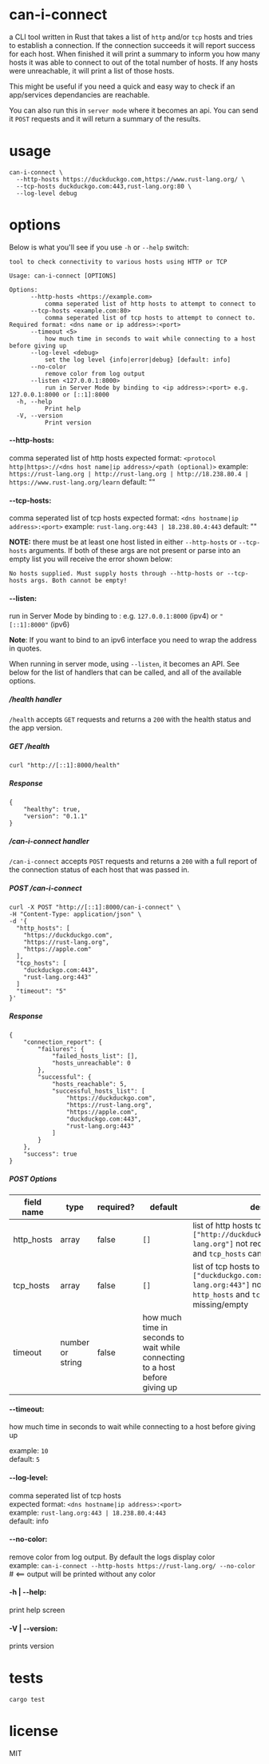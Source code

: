 can-i-connect
==============

a CLI tool written in Rust that takes a list of `http` and/or `tcp` hosts and tries to establish a connection. If the connection succeeds it will report success for each host. When finished it will print a summary to inform you how many hosts it was able to connect to out of the total number of hosts. If any hosts were unreachable, it will print a list of those hosts.

This might be useful if you need a quick and easy way to check if an app/services dependancies are reachable.

You can also run this in `server mode` where it becomes an api. You can send it `POST` requests and it will return a summary of the results.


usage
=====

```
can-i-connect \
  --http-hosts https://duckduckgo.com,https://www.rust-lang.org/ \
  --tcp-hosts duckduckgo.com:443,rust-lang.org:80 \
  --log-level debug
```

options
=======

Below is what you'll see if you use `-h` or `--help` switch:

```
tool to check connectivity to various hosts using HTTP or TCP

Usage: can-i-connect [OPTIONS]

Options:
      --http-hosts <https://example.com>
          comma seperated list of http hosts to attempt to connect to
      --tcp-hosts <example.com:80>
          comma seperated list of tcp hosts to attempt to connect to. Required format: <dns name or ip address>:<port>
      --timeout <5>
          how much time in seconds to wait while connecting to a host before giving up
      --log-level <debug>
          set the log level {info|error|debug} [default: info]
      --no-color
          remove color from log output
      --listen <127.0.0.1:8000>
          run in Server Mode by binding to <ip address>:<port> e.g. 127.0.0.1:8000 or [::1]:8000
  -h, --help
          Print help
  -V, --version
          Print version
```

#### --http-hosts:
comma seperated list of http hosts
expected format: `<protocol http|https>://<dns host name|ip address>/<path (optional)>`
example: `https://rust-lang.org | http://rust-lang.org | http://18.238.80.4 | https://www.rust-lang.org/learn`
default: ""

#### --tcp-hosts:
comma seperated list of tcp hosts
expected format: `<dns hostname|ip address>:<port>`
example: `rust-lang.org:443 | 18.238.80.4:443`
default: ""

__NOTE:__ there must be at least one host listed in either `--http-hosts` or `--tcp-hosts` arguments. If both of these args are not present or parse into an empty list you will receive the error shown below:
```
No hosts supplied. Must supply hosts through --http-hosts or --tcp-hosts args. Both cannot be empty!
```

#### --listen:
run in Server Mode by binding to <ip address>:<port> e.g. `127.0.0.1:8000` (ipv4) or `"[::1]:8000"` (ipv6)

__Note__: If you want to bind to an ipv6 interface you need to wrap the address in quotes.

When running in server mode, using `--listen`, it becomes an API. See below for the list of handlers that can be called, and all of the available options.

##### /health handler

`/health` accepts `GET` requests and returns a `200` with the health status and the app version.

##### GET /health
```
curl "http://[::1]:8000/health" 
```

##### Response
```
{
    "healthy": true,
    "version": "0.1.1"
}
```

##### /can-i-connect handler

`/can-i-connect` accepts `POST` requests and returns a `200` with a full report of the connection status of each host that was passed in.

##### POST /can-i-connect
```
curl -X POST "http://[::1]:8000/can-i-connect" \
-H "Content-Type: application/json" \
-d '{
  "http_hosts": [
    "https://duckduckgo.com",
    "https://rust-lang.org",
    "https://apple.com"
  ],
  "tcp_hosts": [
    "duckduckgo.com:443",
    "rust-lang.org:443"
  ]
  "timeout": "5"
}'
```

##### Response
```
{
    "connection_report": {
        "failures": {
            "failed_hosts_list": [],
            "hosts_unreachable": 0
        },
        "successful": {
            "hosts_reachable": 5,
            "successful_hosts_list": [
                "https://duckduckgo.com",
                "https://rust-lang.org",
                "https://apple.com",
                "duckduckgo.com:443",
                "rust-lang.org:443"
            ]
        }
    },
    "success": true
}
```

##### POST Options
| field name | type | required? | default | description |
|----------|----------|----------| -------| ------------|
| http_hosts | array | false | `[]` | list of http hosts to try to connect to: `["http://duckduckgo.com","https://rust-lang.org"]`  not required both `http_hosts` and `tcp_hosts` cannot be missing/empty
| tcp_hosts | array | false |`[]` | list of tcp hosts to try to connect to: `["duckduckgo.com:443", rust-lang.org:443"]` not required both `http_hosts` and `tcp_hosts` cannot be missing/empty
| timeout | number or string | false | how much time in seconds to wait while connecting to a host before giving up |

#### --timeout:
how much time in seconds to wait while connecting to a host before giving up

example: `10`  
default: `5`

#### --log-level:
comma seperated list of tcp hosts  
expected format: `<dns hostname|ip address>:<port>`  
example: `rust-lang.org:443 | 18.238.80.4:443`  
default: info  

#### --no-color:
remove color from log output. By default the logs display color  
example: `can-i-connect --http-hosts https://rust-lang.org/ --no-color` # <== output will be printed without any color  

#### -h | --help:
print help screen  

#### -V | --version:
prints version  

tests
=====

```
cargo test
```

license
========

MIT